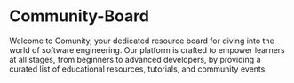 # Community-Board
Welcome to Comunity, your dedicated resource board for diving into the world of software engineering. Our platform is crafted to empower learners at all stages, from beginners to advanced developers, by providing a curated list of educational resources, tutorials, and community events.
